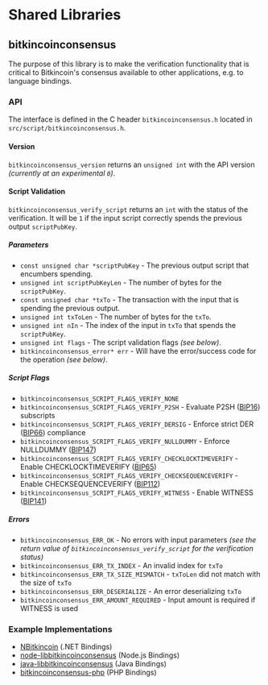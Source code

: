 Shared Libraries
================

## bitkincoinconsensus

The purpose of this library is to make the verification functionality that is critical to Bitkincoin's consensus available to other applications, e.g. to language bindings.

### API

The interface is defined in the C header `bitkincoinconsensus.h` located in  `src/script/bitkincoinconsensus.h`.

#### Version

`bitkincoinconsensus_version` returns an `unsigned int` with the API version *(currently at an experimental `0`)*.

#### Script Validation

`bitkincoinconsensus_verify_script` returns an `int` with the status of the verification. It will be `1` if the input script correctly spends the previous output `scriptPubKey`.

##### Parameters
- `const unsigned char *scriptPubKey` - The previous output script that encumbers spending.
- `unsigned int scriptPubKeyLen` - The number of bytes for the `scriptPubKey`.
- `const unsigned char *txTo` - The transaction with the input that is spending the previous output.
- `unsigned int txToLen` - The number of bytes for the `txTo`.
- `unsigned int nIn` - The index of the input in `txTo` that spends the `scriptPubKey`.
- `unsigned int flags` - The script validation flags *(see below)*.
- `bitkincoinconsensus_error* err` - Will have the error/success code for the operation *(see below)*.

##### Script Flags
- `bitkincoinconsensus_SCRIPT_FLAGS_VERIFY_NONE`
- `bitkincoinconsensus_SCRIPT_FLAGS_VERIFY_P2SH` - Evaluate P2SH ([BIP16](https://github.com/bitkincoin/bips/blob/master/bip-0016.mediawiki)) subscripts
- `bitkincoinconsensus_SCRIPT_FLAGS_VERIFY_DERSIG` - Enforce strict DER ([BIP66](https://github.com/bitkincoin/bips/blob/master/bip-0066.mediawiki)) compliance
- `bitkincoinconsensus_SCRIPT_FLAGS_VERIFY_NULLDUMMY` - Enforce NULLDUMMY ([BIP147](https://github.com/bitkincoin/bips/blob/master/bip-0147.mediawiki))
- `bitkincoinconsensus_SCRIPT_FLAGS_VERIFY_CHECKLOCKTIMEVERIFY` - Enable CHECKLOCKTIMEVERIFY ([BIP65](https://github.com/bitkincoin/bips/blob/master/bip-0065.mediawiki))
- `bitkincoinconsensus_SCRIPT_FLAGS_VERIFY_CHECKSEQUENCEVERIFY` - Enable CHECKSEQUENCEVERIFY ([BIP112](https://github.com/bitkincoin/bips/blob/master/bip-0112.mediawiki))
- `bitkincoinconsensus_SCRIPT_FLAGS_VERIFY_WITNESS` - Enable WITNESS ([BIP141](https://github.com/bitkincoin/bips/blob/master/bip-0141.mediawiki))

##### Errors
- `bitkincoinconsensus_ERR_OK` - No errors with input parameters *(see the return value of `bitkincoinconsensus_verify_script` for the verification status)*
- `bitkincoinconsensus_ERR_TX_INDEX` - An invalid index for `txTo`
- `bitkincoinconsensus_ERR_TX_SIZE_MISMATCH` - `txToLen` did not match with the size of `txTo`
- `bitkincoinconsensus_ERR_DESERIALIZE` - An error deserializing `txTo`
- `bitkincoinconsensus_ERR_AMOUNT_REQUIRED` - Input amount is required if WITNESS is used

### Example Implementations
- [NBitkincoin](https://github.com/NicolasDorier/NBitkincoin/blob/master/NBitkincoin/Script.cs#L814) (.NET Bindings)
- [node-libbitkincoinconsensus](https://github.com/bitpay/node-libbitkincoinconsensus) (Node.js Bindings)
- [java-libbitkincoinconsensus](https://github.com/dexX7/java-libbitkincoinconsensus) (Java Bindings)
- [bitkincoinconsensus-php](https://github.com/Bit-Wasp/bitkincoinconsensus-php) (PHP Bindings)

